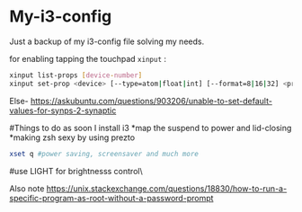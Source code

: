 # My-i3-config
Just a backup of my i3-config file solving my needs.

for enabling tapping the touchpad `xinput` : 
```bash
xinput list-props [device-number]
xinput set-prop <device> [--type=atom|float|int] [--format=8|16|32] <property> <val> [<val> ...]
```
Else- https://askubuntu.com/questions/903206/unable-to-set-default-values-for-synps-2-synaptic

#Things to do as soon I install i3
*map the suspend to power and lid-closing
*making zsh sexy by using prezto

```bash
xset q #power saving, screensaver and much more

```
#use LIGHT for brightnesss control\

Also note https://unix.stackexchange.com/questions/18830/how-to-run-a-specific-program-as-root-without-a-password-prompt
